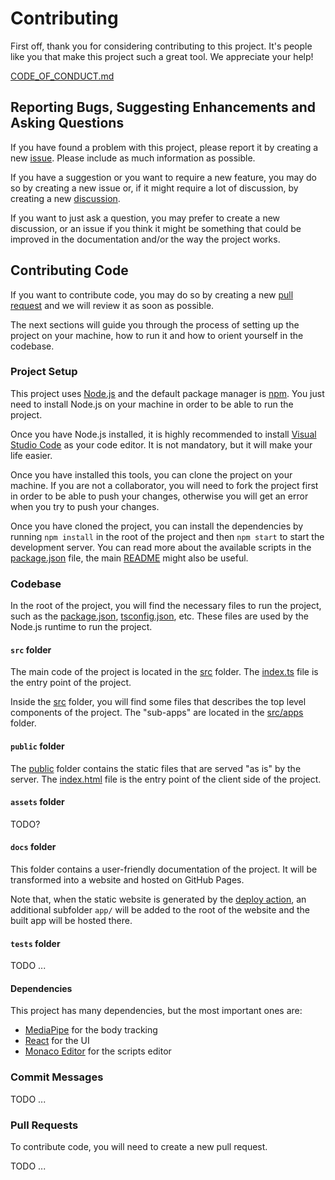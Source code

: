# Contributing

First off, thank you for considering contributing to this project. It's people like you that make this project such a great tool. We appreciate your help!

[CODE_OF_CONDUCT.md](./CODE_OF_CONDUCT.md)

## Reporting Bugs, Suggesting Enhancements and Asking Questions

If you have found a problem with this project, please report it by creating a new [issue](https://github.com/LucaCiucci/body-tracking-web/issues). Please include as much information as possible.

If you have a suggestion or you want to require a new feature, you may do so by creating a new issue or, if it might require a lot of discussion, by creating a new [discussion](https://github.com/LucaCiucci/body-tracking-web/discussions).

If you want to just ask a question, you may prefer to create a new discussion, or an issue if you think it might be something that could be improved in the documentation and/or the way the project works.

## Contributing Code

If you want to contribute code, you may do so by creating a new [pull request](https://github.com/LucaCiucci/body-tracking-web/discussions) and we will review it as soon as possible.

The next sections will guide you through the process of setting up the project on your machine, how to run it and how to orient yourself in the codebase.

### Project Setup

This project uses [Node.js](https://nodejs.org/en/) and the default package manager is [npm](https://www.npmjs.com/). You just need to install Node.js on your machine in order to be able to run the project.

Once you have Node.js installed, it is highly recommended to install [Visual Studio Code](https://code.visualstudio.com/) as your code editor. It is not mandatory, but it will make your life easier.

Once you have installed this tools, you can clone the project on your machine. If you are not a collaborator, you will need to fork the project first in order to be able to push your changes, otherwise you will get an error when you try to push your changes.

Once you have cloned the project, you can install the dependencies by running `npm install` in the root of the project and then `npm start` to start the development server. You can read more about the available scripts in the [package.json](./package.json) file, the main [README](./README.md) might also be useful.

### Codebase

In the root of the project, you will find the necessary files to run the project, such as the [package.json](./package.json), [tsconfig.json](./tsconfig.json), etc. These files are used by the Node.js runtime to run the project.

#### `src` folder

The main code of the project is located in the [src](./src) folder. The [index.ts](./src/index.ts) file is the entry point of the project.

Inside the [src](./src) folder, you will find some files that describes the top level components of the project. The "sub-apps" are located in the [src/apps](./src/apps) folder.

#### `public` folder

The [public](./public) folder contains the static files that are served "as is" by the server. The [index.html](./public/index.html) file is the entry point of the client side of the project.

#### `assets` folder

TODO?

#### `docs` folder

This folder contains a user-friendly documentation of the project. It will be transformed into a website and hosted on GitHub Pages.

Note that, when the static website is generated by the [deploy action](./.github/workflows/jekyll-gh-pages-and-app.yml), an additional subfolder `app/` will be added to the root of the website and the built app will be hosted there.

#### `tests` folder

TODO ...

#### Dependencies

This project has many dependencies, but the most important ones are:
 - [MediaPipe](https://google.github.io/mediapipe/) for the body tracking
 - [React](https://reactjs.org/) for the UI
 - [Monaco Editor](https://microsoft.github.io/monaco-editor/) for the scripts editor

### Commit Messages

<!--This project uses [Conventional Commits](https://www.conventionalcommits.org/en/v1.0.0/) to generate the changelog. Please follow the guidelines when writing your commit messages.-->

TODO ...

### Pull Requests

To contribute code, you will need to create a new pull request.

TODO ...